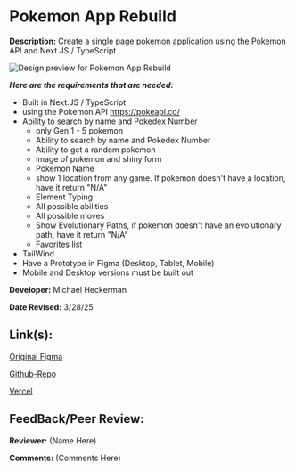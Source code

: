 # Pokemon App Rebuild

**Description:** Create a single page pokemon application using the Pokemon API and Next.JS / TypeScript

![Design preview for Pokemon App Rebuild]()

***Here are the requirements that are needed:***
- Built in Next.JS / TypeScript 
- using the Pokemon API https://pokeapi.co/
- Ability to search by name and Pokedex Number
    - only Gen 1 - 5 pokemon
    - Ability to search by name and Pokedex Number
    - Ability to get a random pokemon
    - image of pokemon and shiny form
    - Pokemon Name
    - show 1 location from any game. If pokemon doesn't have a location, have it return "N/A"
    - Element Typing
    - All possible abilities
    - All possible moves
    - Show Evolutionary Paths, if pokemon doesn't have an evolutionary path, have it return "N/A"
    - Favorites list
- TailWind 
- Have a Prototype in Figma (Desktop, Tablet, Mobile)
- Mobile and Desktop versions must be built out


**Developer:** Michael Heckerman

**Date Revised:** 3/28/25


## Link(s):

[Original Figma]()

[Github-Repo](https://github.com/mkheck13/rebuildpokemon)

[Vercel]()

## FeedBack/Peer Review: 

**Reviewer:** (Name Here)

**Comments:** (Comments Here)